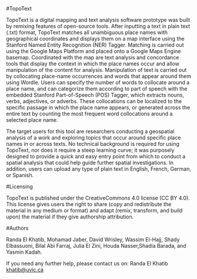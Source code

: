 #TopoText 

TopoText is a digital mapping and text analysis software prototype was built by remixing features of open-source tools. After inputting a text in plain text (.txt) format, TopoText matches all unambiguous place names with geographical coordinates and displays them on a map interface using the Stanford Named Entity Recognition (NER) Tagger. Matching is carried out using the Google Maps Platform and placed onto a Google Maps Engine basemap. Coordinated with the map are text analysis and concordance tools that display the context in which the place names occur and allow manipulation of the content for analysis. Manipulation of text is carried out by collocating place-name occurrences and words that appear around them using Wordle. Users can specify the number of words to collocate around a place name, and can categorize them according to part of speech with the embedded Stanford Part-of-Speech (POS) Tagger, which extracts nouns, verbs, adjectives, or adverbs. These collocations can be localized to the specific passage in which the place name appears, or generated across the entire text by counting the most frequent word collocations around a selected place name.

The target users for this tool are researchers conducting a geospatial analysis of a work and exploring topics that occur around specific place names in or across texts. No technical background is required for using TopoText, nor does it require a steep learning curve; it was purposely designed to provide a quick and easy entry point from which to conduct a spatial analysis that could help guide further spatial investigations. In addition, users can upload any type of plain text in English, French, German, or Spanish.

#Licensing

TopoText is published under the CreativeCommons 4.0 license (CC BY 4.0). This license gives users the right to share (copy and redistribute the material in any medium or format) and adapt (remix, transform, and build upon) the material if they give authorship attribution. 

#Authors

Randa El Khatib, Mohamad Jaber, David Wrisley, Wassim El-Hajj, Shady Elbassuoni, Bilal Abi Farraj, Julia El Zini, Houda Nasser,Shadia Barada, and Yasmin Kadah. 

If you need any further help, please contact us on:
Randa El Khatib <khatib@uvic.ca>


 
